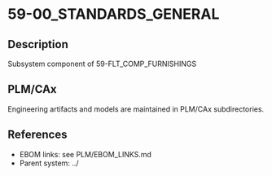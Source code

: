 # 59-00_STANDARDS_GENERAL

## Description
Subsystem component of 59-FLT_COMP_FURNISHINGS

## PLM/CAx
Engineering artifacts and models are maintained in PLM/CAx subdirectories.

## References
- EBOM links: see PLM/EBOM_LINKS.md
- Parent system: ../
